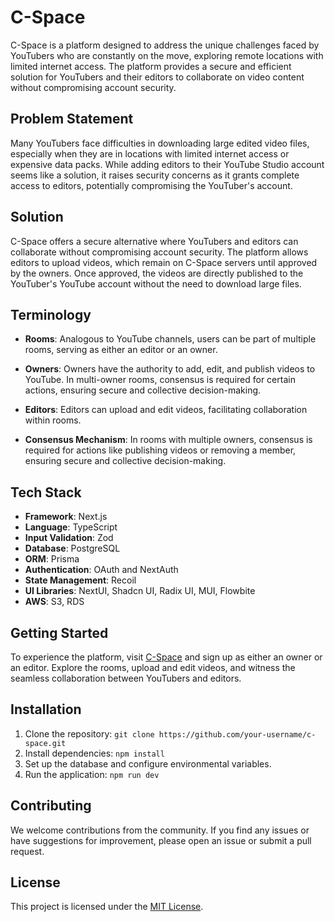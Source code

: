 # C-Space 

C-Space is a platform designed to address the unique challenges faced by YouTubers who are constantly on the move, exploring remote locations with limited internet access. The platform provides a secure and efficient solution for YouTubers and their editors to collaborate on video content without compromising account security.

## Problem Statement

Many YouTubers face difficulties in downloading large edited video files, especially when they are in locations with limited internet access or expensive data packs. While adding editors to their YouTube Studio account seems like a solution, it raises security concerns as it grants complete access to editors, potentially compromising the YouTuber's account.

## Solution

C-Space offers a secure alternative where YouTubers and editors can collaborate without compromising account security. The platform allows editors to upload videos, which remain on C-Space servers until approved by the owners. Once approved, the videos are directly published to the YouTuber's YouTube account without the need to download large files.

## Terminology

- **Rooms**: Analogous to YouTube channels, users can be part of multiple rooms, serving as either an editor or an owner.
  
- **Owners**: Owners have the authority to add, edit, and publish videos to YouTube. In multi-owner rooms, consensus is required for certain actions, ensuring secure and collective decision-making.

- **Editors**: Editors can upload and edit videos, facilitating collaboration within rooms.

- **Consensus Mechanism**: In rooms with multiple owners, consensus is required for actions like publishing videos or removing a member, ensuring secure and collective decision-making.

## Tech Stack

- **Framework**: Next.js
- **Language**: TypeScript
- **Input Validation**: Zod
- **Database**: PostgreSQL
- **ORM**: Prisma
- **Authentication**: OAuth and NextAuth
- **State Management**: Recoil
- **UI Libraries**: NextUI, Shadcn UI, Radix UI, MUI, Flowbite
- **AWS**: S3, RDS

## Getting Started

To experience the platform, visit [C-Space](#) and sign up as either an owner or an editor. Explore the rooms, upload and edit videos, and witness the seamless collaboration between YouTubers and editors.

## Installation

1. Clone the repository: `git clone https://github.com/your-username/c-space.git`
2. Install dependencies: `npm install`
3. Set up the database and configure environmental variables.
4. Run the application: `npm run dev`

## Contributing

We welcome contributions from the community. If you find any issues or have suggestions for improvement, please open an issue or submit a pull request.

## License

This project is licensed under the [MIT License](LICENSE).
